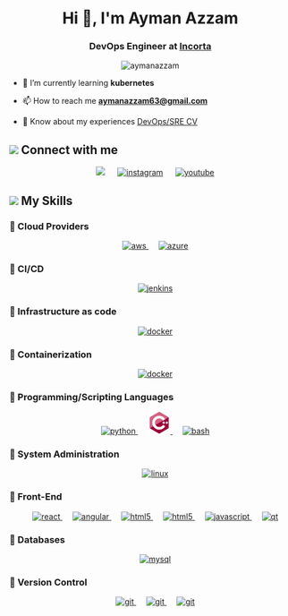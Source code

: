 <h1 align="center">Hi 👋, I'm Ayman Azzam</h1>
<h3 align="center">DevOps Engineer at <a href="https://go.incorta.com/">Incorta</a></h3>

<p align="center"> <img src="https://komarev.com/ghpvc/?username=aymanazzam&label=Profile%20views&color=0e75b6&style=flat" alt="aymanazzam" /> </p>

- 🌱 I’m currently learning **kubernetes**

- 📫 How to reach me **aymanazzam63@gmail.com**

- 📄 Know about my experiences [DevOps/SRE CV](https://docs.google.com/document/d/1hb-rqSPwoQqiDXT85M7XUM34OuzTrvZG_lyGGwRgce0/edit)

## <img src="https://media.giphy.com/media/iY8CRBdQXODJSCERIr/giphy.gif" width="30px"> Connect with me
<p align="center">
	&emsp;
	<a href="https://www.linkedin.com/in/ayman-azzam-42b266145"><img src="https://www.vectorlogo.zone/logos/linkedin/linkedin-icon.svg"/></a>
	&emsp;
	<a href="https://instagram.com/a.y.m.a.n_a.z.z.a.m"><img src="https://www.vectorlogo.zone/logos/instagram/instagram-icon.svg" alt="instagram"/></a>
	&emsp;
	<a href="https://www.youtube.com/channel/UCPUXTpTn3FaZEvZuZ_Jrkdg"><img src="https://www.vectorlogo.zone/logos/youtube/youtube-icon.svg" alt="youtube"/></a>
</p>

## <img src="https://media.giphy.com/media/iY8CRBdQXODJSCERIr/giphy.gif" width="30px"> My Skills

### 🔵 Cloud Providers

<p align="center">
  	&emsp; 
	<a href="https://aws.amazon.com" target="_blank" rel="noreferrer"> 
		<img src="https://www.vectorlogo.zone/logos/amazon_aws/amazon_aws-ar21.svg" alt="aws"/> 
	</a>
	&emsp;
	<a href="https://azure.microsoft.com/en-in/" target="_blank" rel="noreferrer"> 
		<img src="https://www.vectorlogo.zone/logos/microsoft_azure/microsoft_azure-ar21.svg" alt="azure"/> 
	</a> 
</p>

### 🔵 CI/CD

<p align="center">
  	&emsp; 
	<a href="https://www.jenkins.io" target="_blank" rel="noreferrer"> 
		<img src="https://www.vectorlogo.zone/logos/jenkins/jenkins-ar21.svg" alt="jenkins"/> 
	</a> 
</p>

### 🔵 Infrastructure as code

<p align="center">
  	&emsp; 
	<a href="https://www.ansible.com/" target="_blank" rel="noreferrer"> 
		<img src="https://www.vectorlogo.zone/logos/ansible/ansible-ar21.svg" alt="docker"/> 
	</a> 
</p>

### 🔵 Containerization

<p align="center">
  	&emsp; 
	<a href="https://www.docker.com/" target="_blank" rel="noreferrer"> 
		<img src="https://www.vectorlogo.zone/logos/docker/docker-ar21.svg" alt="docker"/> 
	</a> 
</p>

### 🔵 Programming/Scripting Languages

<p align="center">
  	&emsp; 
	<a href="https://www.python.org" target="_blank" rel="noreferrer"> 
		<img src="https://www.vectorlogo.zone/logos/python/python-ar21.svg" alt="python"/> 
	</a> 
	&emsp; 
	<a href="https://www.w3schools.com/cpp/" target="_blank" rel="noreferrer"> 
		<img src="https://raw.githubusercontent.com/devicons/devicon/master/icons/cplusplus/cplusplus-original.svg" alt="cplusplus" width="40" height="40"/> 
	</a> 
	&emsp; 
	<a href="https://www.gnu.org/software/bash/" target="_blank" rel="noreferrer"> 
		<img src="https://www.vectorlogo.zone/logos/gnu_bash/gnu_bash-ar21.svg" alt="bash"/> 
	</a> 
</p>

### 🔵 System Administration

<p align="center">
  	&emsp; 
	<a href="https://www.linux.org/" target="_blank" rel="noreferrer"> 
		<img src="https://www.vectorlogo.zone/logos/linux/linux-ar21.svg" alt="linux"/> 
	</a> 
</p>

### 🔵 Front-End

<p align="center">
  	&emsp; 
	<a href="https://reactjs.org/" target="_blank" rel="noreferrer"> 
		<img src="https://www.vectorlogo.zone/logos/reactjs/reactjs-ar21.svg" alt="react"/> 
	</a> 
	&emsp; 
	<a href="https://angular.io" target="_blank" rel="noreferrer"> 
		<img src="https://www.vectorlogo.zone/logos/angular/angular-ar21.svg" alt="angular"/> 
	</a> 
	&emsp; 
	<a href="https://www.w3schools.com/html/" target="_blank" rel="noreferrer"> 
		<img src="https://www.vectorlogo.zone/logos/w3_html5/w3_html5-ar21.svg" alt="html5"/> 
	</a>
	&emsp; 
	<a href="https://www.w3schools.com/w3css/defaulT.asp" target="_blank" rel="noreferrer"> 
		<img src="https://www.vectorlogo.zone/logos/w3_css/w3_css-ar21.svg" alt="html5"/> 
	</a>
	&emsp; 
	<a href="https://developer.mozilla.org/en-US/docs/Web/JavaScript" target="_blank" rel="noreferrer"> 
		<img src="https://www.vectorlogo.zone/logos/javascript/javascript-ar21.svg" alt="javascript"/> 
	</a>
	&emsp; 
	<a href="https://www.qt.io/" target="_blank" rel="noreferrer"> 
		<img src="https://www.vectorlogo.zone/logos/qtio/qtio-ar21.svg" alt="qt"/> 
	</a> 
</p>

### 🔵 Databases

<p align="center">
  	&emsp; 
	<a href="https://www.mysql.com/" target="_blank" rel="noreferrer"> 
		<img src="https://www.vectorlogo.zone/logos/mysql/mysql-ar21.svg" alt="mysql"/> 
	</a> 
</p>

### 🔵 Version Control

<p align="center">
  	&emsp; 
	<a href="https://git-scm.com/" target="_blank" rel="noreferrer"> 
		<img src="https://www.vectorlogo.zone/logos/git-scm/git-scm-ar21.svg" alt="git"/> 
	</a> 
	&emsp; 
	<a href="https://github.com/" target="_blank" rel="noreferrer"> 
		<img src="https://www.vectorlogo.zone/logos/github/github-ar21.svg" alt="git"/> 
	</a> 
	&emsp; 
	<a href="https://gitlab.com/" target="_blank" rel="noreferrer"> 
		<img src="https://www.vectorlogo.zone/logos/gitlab/gitlab-ar21.svg" alt="git"/> 
	</a> 
</p>
